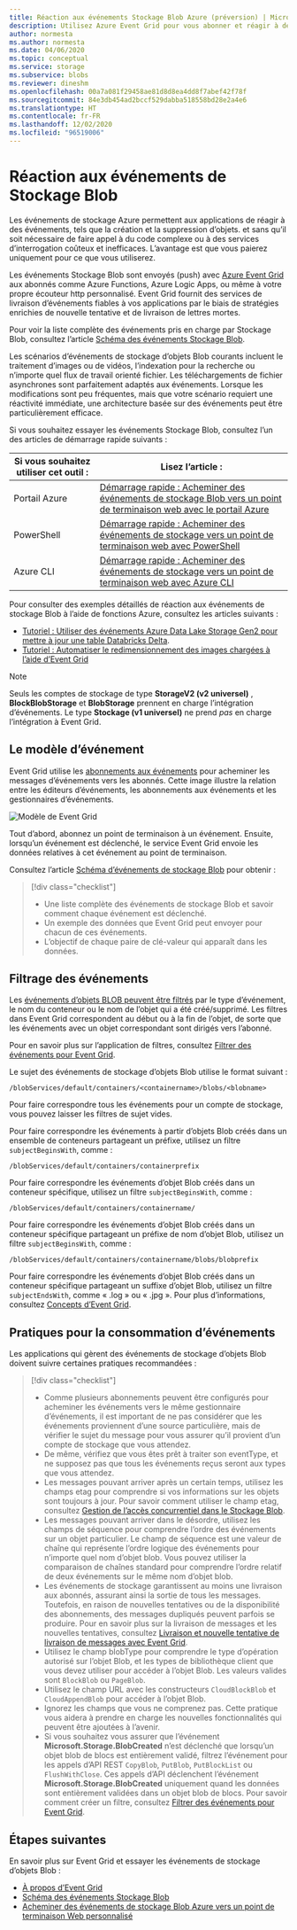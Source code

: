 ```yaml
---
title: Réaction aux événements Stockage Blob Azure (préversion) | Microsoft Docs
description: Utilisez Azure Event Grid pour vous abonner et réagir à des événements de stockage Blob. Comprendre le modèle d’événement, le filtrage des événements et les pratiques pour la consommation des événements.
author: normesta
ms.author: normesta
ms.date: 04/06/2020
ms.topic: conceptual
ms.service: storage
ms.subservice: blobs
ms.reviewer: dineshm
ms.openlocfilehash: 00a7a081f29458ae81d8d8ea4dd8f7abef42f78f
ms.sourcegitcommit: 84e3db454ad2bccf529dabba518558bd28e2a4e6
ms.translationtype: HT
ms.contentlocale: fr-FR
ms.lasthandoff: 12/02/2020
ms.locfileid: "96519006"
---
```

# <a name="reacting-to-blob-storage-events"></a>Réaction aux événements de Stockage Blob

Les événements de stockage Azure permettent aux applications de réagir à des événements, tels que la création et la suppression d’objets. et sans qu’il soit nécessaire de faire appel à du code complexe ou à des services d’interrogation coûteux et inefficaces. L’avantage est que vous paierez uniquement pour ce que vous utiliserez.

Les événements Stockage Blob sont envoyés (push) avec [Azure Event Grid](https://azure.microsoft.com/services/event-grid/) aux abonnés comme Azure Functions, Azure Logic Apps, ou même à votre propre écouteur http personnalisé. Event Grid fournit des services de livraison d’événements fiables à vos applications par le biais de stratégies enrichies de nouvelle tentative et de livraison de lettres mortes.

Pour voir la liste complète des événements pris en charge par Stockage Blob, consultez l’article [Schéma des événements Stockage Blob](../../event-grid/event-schema-blob-storage.md?toc=%2fazure%2fstorage%2fblobs%2ftoc.json).

Les scénarios d’événements de stockage d’objets Blob courants incluent le traitement d’images ou de vidéos, l’indexation pour la recherche ou n’importe quel flux de travail orienté fichier. Les téléchargements de fichier asynchrones sont parfaitement adaptés aux événements. Lorsque les modifications sont peu fréquentes, mais que votre scénario requiert une réactivité immédiate, une architecture basée sur des événements peut être particulièrement efficace.

Si vous souhaitez essayer les événements Stockage Blob, consultez l’un des articles de démarrage rapide suivants :

|Si vous souhaitez utiliser cet outil :    |Lisez l’article : |
|--|-|
|Portail Azure    |[Démarrage rapide : Acheminer des événements de stockage Blob vers un point de terminaison web avec le portail Azure](../../event-grid/blob-event-quickstart-portal.md?toc=%2fazure%2fstorage%2fblobs%2ftoc.json)|
|PowerShell    |[Démarrage rapide : Acheminer des événements de stockage vers un point de terminaison web avec PowerShell](./storage-blob-event-quickstart-powershell.md?toc=%2fazure%2fstorage%2fblobs%2ftoc.json)|
|Azure CLI    |[Démarrage rapide : Acheminer des événements de stockage vers un point de terminaison web avec Azure CLI](./storage-blob-event-quickstart.md?toc=%2fazure%2fstorage%2fblobs%2ftoc.json)|

Pour consulter des exemples détaillés de réaction aux événements de stockage Blob à l’aide de fonctions Azure, consultez les articles suivants :

- [Tutoriel : Utiliser des événements Azure Data Lake Storage Gen2 pour mettre à jour une table Databricks Delta](data-lake-storage-events.md).
- [Tutoriel : Automatiser le redimensionnement des images chargées à l’aide d’Event Grid](../../event-grid/resize-images-on-storage-blob-upload-event.md?tabs=dotnet)

>[!NOTE]
> Seuls les comptes de stockage de type **StorageV2 (v2 universel)** , **BlockBlobStorage** et **BlobStorage** prennent en charge l’intégration d’événements. Le type **Stockage (v1 universel)** ne prend *pas* en charge l’intégration à Event Grid.

## <a name="the-event-model"></a>Le modèle d’événement

Event Grid utilise les [abonnements aux événements](../../event-grid/concepts.md#event-subscriptions) pour acheminer les messages d’événements vers les abonnés. Cette image illustre la relation entre les éditeurs d’événements, les abonnements aux événements et les gestionnaires d’événements.

![Modèle de Event Grid](./media/storage-blob-event-overview/event-grid-functional-model.png)

Tout d’abord, abonnez un point de terminaison à un événement. Ensuite, lorsqu’un événement est déclenché, le service Event Grid envoie les données relatives à cet événement au point de terminaison.

Consultez l’article [Schéma d’événements de stockage Blob](../../event-grid/event-schema-blob-storage.md?toc=%2fazure%2fstorage%2fblobs%2ftoc.json) pour obtenir :

> [!div class="checklist"]
> * Une liste complète des événements de stockage Blob et savoir comment chaque événement est déclenché.
> * Un exemple des données que Event Grid peut envoyer pour chacun de ces événements.
> * L’objectif de chaque paire de clé-valeur qui apparaît dans les données.

## <a name="filtering-events"></a>Filtrage des événements

Les [événements d’objets BLOB peuvent être filtrés](/cli/azure/eventgrid/event-subscription) par le type d’événement, le nom du conteneur ou le nom de l’objet qui a été créé/supprimé. Les filtres dans Event Grid correspondent au début ou à la fin de l’objet, de sorte que les événements avec un objet correspondant sont dirigés vers l’abonné.

Pour en savoir plus sur l’application de filtres, consultez [Filtrer des événements pour Event Grid](../../event-grid/how-to-filter-events.md).

Le sujet des événements de stockage d’objets Blob utilise le format suivant :

```
/blobServices/default/containers/<containername>/blobs/<blobname>
```

Pour faire correspondre tous les événements pour un compte de stockage, vous pouvez laisser les filtres de sujet vides.

Pour faire correspondre les événements à partir d’objets Blob créés dans un ensemble de conteneurs partageant un préfixe, utilisez un filtre `subjectBeginsWith`, comme :

```
/blobServices/default/containers/containerprefix
```

Pour faire correspondre les événements d’objet Blob créés dans un conteneur spécifique, utilisez un filtre `subjectBeginsWith`, comme :

```
/blobServices/default/containers/containername/
```

Pour faire correspondre les événements d’objet Blob créés dans un conteneur spécifique partageant un préfixe de nom d’objet Blob, utilisez un filtre `subjectBeginsWith`, comme :

```
/blobServices/default/containers/containername/blobs/blobprefix
```

Pour faire correspondre les événements d’objet Blob créés dans un conteneur spécifique partageant un suffixe d’objet Blob, utilisez un filtre `subjectEndsWith`, comme « .log » ou « .jpg ». Pour plus d’informations, consultez [Concepts d’Event Grid](../../event-grid/concepts.md#event-subscriptions).

## <a name="practices-for-consuming-events"></a>Pratiques pour la consommation d’événements

Les applications qui gèrent des événements de stockage d’objets Blob doivent suivre certaines pratiques recommandées :
> [!div class="checklist"]
> * Comme plusieurs abonnements peuvent être configurés pour acheminer les événements vers le même gestionnaire d’événements, il est important de ne pas considérer que les événements proviennent d’une source particulière, mais de vérifier le sujet du message pour vous assurer qu’il provient d’un compte de stockage que vous attendez.
> * De même, vérifiez que vous êtes prêt à traiter son eventType, et ne supposez pas que tous les événements reçus seront aux types que vous attendez.
> * Les messages pouvant arriver après un certain temps, utilisez les champs etag pour comprendre si vos informations sur les objets sont toujours à jour. Pour savoir comment utiliser le champ etag, consultez [Gestion de l’accès concurrentiel dans le Stockage Blob](../common/storage-concurrency.md?toc=%2fazure%2fstorage%2fblobs%2ftoc.json#managing-concurrency-in-blob-storage).
> * Les messages pouvant arriver dans le désordre, utilisez les champs de séquence pour comprendre l’ordre des événements sur un objet particulier. Le champ de séquence est une valeur de chaîne qui représente l’ordre logique des événements pour n’importe quel nom d’objet blob. Vous pouvez utiliser la comparaison de chaînes standard pour comprendre l’ordre relatif de deux événements sur le même nom d’objet blob.
> * Les événements de stockage garantissent au moins une livraison aux abonnés, assurant ainsi la sortie de tous les messages. Toutefois, en raison de nouvelles tentatives ou de la disponibilité des abonnements, des messages dupliqués peuvent parfois se produire. Pour en savoir plus sur la livraison de messages et les nouvelles tentatives, consultez [Livraison et nouvelle tentative de livraison de messages avec Event Grid](../../event-grid/delivery-and-retry.md).
> * Utilisez le champ blobType pour comprendre le type d’opération autorisé sur l’objet Blob, et les types de bibliothèque client que vous devez utiliser pour accéder à l’objet Blob. Les valeurs valides sont `BlockBlob` ou `PageBlob`. 
> * Utilisez le champ URL avec les constructeurs `CloudBlockBlob` et `CloudAppendBlob` pour accéder à l’objet Blob.
> * Ignorez les champs que vous ne comprenez pas. Cette pratique vous aidera à prendre en charge les nouvelles fonctionnalités qui peuvent être ajoutées à l’avenir.
> * Si vous souhaitez vous assurer que l’événement **Microsoft.Storage.BlobCreated** n’est déclenché que lorsqu’un objet blob de blocs est entièrement validé, filtrez l’événement pour les appels d’API REST `CopyBlob`, `PutBlob`, `PutBlockList` ou `FlushWithClose`. Ces appels d’API déclenchent l’événement **Microsoft.Storage.BlobCreated** uniquement quand les données sont entièrement validées dans un objet blob de blocs. Pour savoir comment créer un filtre, consultez [Filtrer des événements pour Event Grid](../../event-grid/how-to-filter-events.md).


## <a name="next-steps"></a>Étapes suivantes

En savoir plus sur Event Grid et essayer les événements de stockage d’objets Blob :

- [À propos d’Event Grid](../../event-grid/overview.md)
- [Schéma des événements Stockage Blob](../../event-grid/event-schema-blob-storage.md?toc=%2fazure%2fstorage%2fblobs%2ftoc.json)
- [Acheminer des événements de stockage Blob Azure vers un point de terminaison Web personnalisé ](storage-blob-event-quickstart.md)